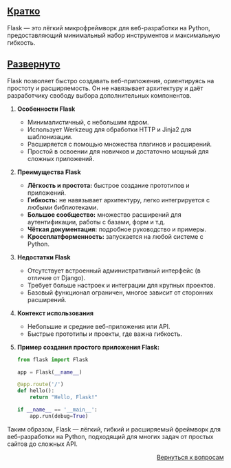 ## <u>Кратко</u>

Flask — это лёгкий микрофреймворк для веб-разработки на Python, предоставляющий минимальный набор инструментов и
максимальную гибкость.

## <u>Развернуто</u>

Flask позволяет быстро создавать веб-приложения, ориентируясь на простоту и расширяемость. Он не навязывает архитектуру
и даёт разработчику свободу выбора дополнительных компонентов.

1. **Особенности Flask**
    - Минималистичный, с небольшим ядром.
    - Использует Werkzeug для обработки HTTP и Jinja2 для шаблонизации.
    - Расширяется с помощью множества плагинов и расширений.
    - Простой в освоении для новичков и достаточно мощный для сложных приложений.

2. **Преимущества Flask**
    - **Лёгкость и простота:** быстрое создание прототипов и приложений.
    - **Гибкость:** не навязывает архитектуру, легко интегрируется с любыми библиотеками.
    - **Большое сообщество:** множество расширений для аутентификации, работы с базами, форм и т.д.
    - **Чёткая документация:** подробное руководство и примеры.
    - **Кроссплатформенность:** запускается на любой системе с Python.

3. **Недостатки Flask**
    - Отсутствует встроенный административный интерфейс (в отличие от Django).
    - Требует больше настроек и интеграции для крупных проектов.
    - Базовый функционал ограничен, многое зависит от сторонних расширений.

4. **Контекст использования**
    - Небольшие и средние веб-приложения или API.
    - Быстрые прототипы и проекты, где важна гибкость.

5. **Пример создания простого приложения Flask:**
    ```python
    from flask import Flask

    app = Flask(__name__)

    @app.route('/')
    def hello():
        return "Hello, Flask!"

    if __name__ == '__main__':
        app.run(debug=True)
    ```

Таким образом, Flask — лёгкий, гибкий и расширяемый фреймворк для веб-разработки на Python, подходящий для многих задач
от простых сайтов до сложных API.

<div align="right">

[Вернуться к вопросам](../Вопросы.md)

</div>
